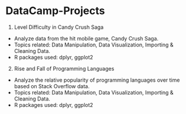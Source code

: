 # DataCamp-Projects

1. Level Difficulty in Candy Crush Saga
- Analyze data from the hit mobile game, Candy Crush Saga.
- Topics related: Data Manipulation, Data Visualization, Importing & Cleaning Data.
- R packages used: dplyr, ggplot2

2. Rise and Fall of Programming Languages
- Analyze the relative popularity of programming languages over time based on Stack Overflow data.
- Topics related: Data Manipulation, Data Visualization, Importing & Cleaning Data.
- R packages used: dplyr, ggplot2
